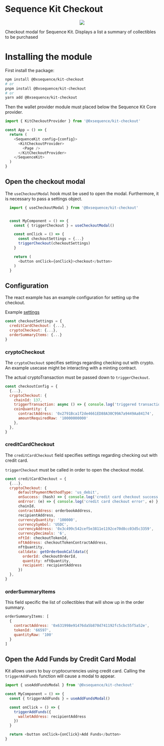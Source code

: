 # Sequence Kit Checkout

<div align="center">
  <img src="../../public/docs/checkout-modal.png">
</div>

Checkout modal for Sequence Kit. Displays a list a summary of collectibles to be purchased

# Installing the module

First install the package:

```bash
npm install @0xsequence/kit-checkout
# or
pnpm install @0xsequence/kit-checkout
# or
yarn add @0xsequence/kit-checkout
```

Then the wallet provider module must placed below the Sequence Kit Core provider.

```js
import { KitCheckoutProvider } from '@0xsequence/kit-checkout'

const App = () => {
  return (
    <SequenceKit config={config}>
      <KitCheckoutProvider>
        <Page />
      </KitCheckoutProvider>
    </SequenceKit>
  )
}
```

## Open the checkout modal

The `useCheckoutModal` hook must be used to open the modal.
Furthermore, it is necessary to pass a settings object.

```js
  import { useCheckoutModal } from '@0xsequence/kit-checkout'


  const MyComponent = () => {
    const { triggerCheckout } = useCheckoutModal()

    const onClick = () => {
      const checkoutSettings = {...}
      triggerCheckout(checkoutSettings)
    }

    return (
      <button onClick={onClick}>checkout</button>
    )
  }

```

## Configuration

The react example has an example configuration for setting up the checkout.

Example [settings](../../examples/react/src/utils/settings.ts)

```js
const checkoutSettings = {
  creditCardCheckout: {...},
  cryptoCheckout: {...},
  orderSummaryItems: {...}
}
```

### cryptoCheckout

The `cryptoCheckout` specifies settings regarding checking out with crypto.
An example usecase might be interacting with a minting contract.

The actual cryptoTransaction must be passed down to `triggerCheckout`.

```js
const checkoutConfig = {
  {...},
  cryptoCheckout: {
    chainId: 137,
    triggerTransaction: async () => { console.log('triggered transaction') },
    coinQuantity: {
      contractAddress: '0x2791Bca1f2de4661ED88A30C99A7a9449Aa84174',
      amountRequiredRaw: '10000000000'
    },
  },
}
```

### creditCardCheckout

The `creditCardCheckout` field specifies settings regarding checking out with credit card.

`triggerCheckout` must be called in order to open the checkout modal.

```js
const creditCardCheckout = {
  {...},
  cryptoCheckout: {
      defaultPaymentMethodType: 'us_debit',
      onSuccess: (hash) => { console.log('credit card checkout success', hash) },
      onError: (e) => { console.log('credit card checkout error', e) },
      chainId,
      contractAddress: orderbookAddress,
      recipientAddress,
      currencyQuantity: '100000',
      currencySymbol: 'USDC',
      currencyAddress: '0x3c499c542cef5e3811e1192ce70d8cc03d5c3359',
      currencyDecimals: '6',
      nftId: checkoutTokenId,
      nftAddress: checkoutTokenContractAddress,
      nftQuantity,
      calldata: getOrderbookCalldata({
        orderId: checkoutOrderId,
        quantity: nftQuantity,
        recipient: recipientAddress
      })
  },
}
```

### orderSummaryItems

This field specific the list of collectibles that will show up in the order summary.

```js
orderSummaryItems: [
  {
    contractAddress: '0x631998e91476da5b870d741192fc5cbc55f5a52e',
    tokenId: '66597',
    quantityRaw: '100'
  }
]
```

## Open the Add Funds by Credit Card Modal

Kit allows users to buy cryptocurrencies using credit card. Calling the `triggerAddFunds` function will cause a modal to appear.

```js
import { useAddFundsModal } from '@0xsequence/kit-checkout'

const MyComponent = () => {
  const { triggerAddFunds } = useAddFundsModal()

  const onClick = () => {
    triggerAddFunds({
      walletAddress: recipientAddress
    })
  }

  return <button onClick={onClick}>Add Funds</button>
}
```
